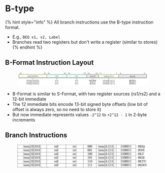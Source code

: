 # B-type

{% hint style="info" %}
All branch instructions use the B-type instruction format.

* E.g., `BEQ x1, x2, Label`
* Branches read two registers but don't write a register (similar to stores)
{% endhint %}

## B-Format Instruction Layout

<figure><img src="../../.gitbook/assets/b-type.png" alt=""><figcaption></figcaption></figure>

* B-Format is similar to S-Format, with two register sources (rs1/rs2) and a 12-bit immediate
* The 12 immediate bits encode 13-bit signed byte offsets (low bit of offset is always zero, so no need to store it)
* But now immediate represents values `-2^12` to `+2^12 - 1` in 2-byte increments

## Branch Instructions

<figure><img src="../../.gitbook/assets/b-type-instructions.png" alt=""><figcaption></figcaption></figure>
